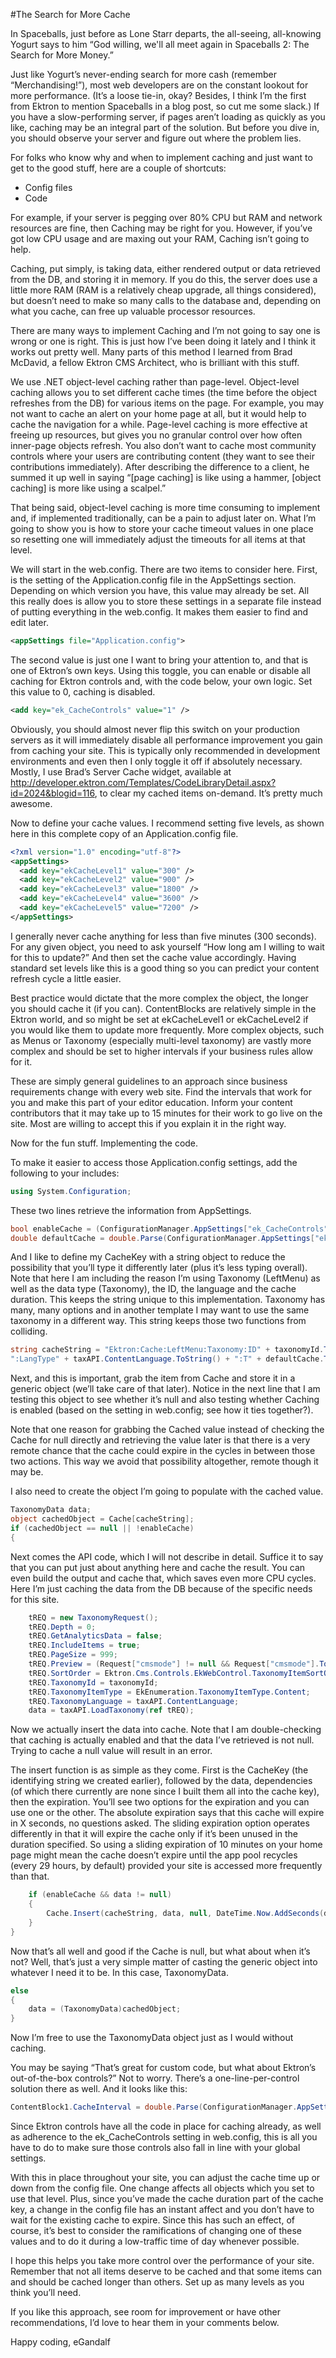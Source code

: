 #The Search for More Cache

In Spaceballs, just before as Lone Starr departs, the all-seeing, all-knowing Yogurt says to him “God willing, we'll all meet again in Spaceballs 2: The Search for More Money.”

Just like Yogurt’s never-ending search for more cash (remember “Merchandising!”), most web developers are on the constant lookout for more performance. (It’s a loose tie-in, okay? Besides, I think I’m the first from Ektron to mention Spaceballs in a blog post, so cut me some slack.) If you have a slow-performing server, if pages aren’t loading as quickly as you like, caching may be an integral part of the solution. But before you dive in, you should observe your server and figure out where the problem lies.

For folks who know why and when to implement caching and just want to get to the good stuff, here are a couple of shortcuts:
* Config files
* Code

For example, if your server is pegging over 80% CPU but RAM and network resources are fine, then Caching may be right for you. However, if you’ve got low CPU usage and are maxing out your RAM, Caching isn’t going to help.

Caching, put simply, is taking data, either rendered output or data retrieved from the DB, and storing it in memory. If you do this, the server does use a little more RAM (RAM is a relatively cheap upgrade, all things considered), but doesn’t need to make so many calls to the database  and, depending on what you cache, can free up valuable processor resources.

There are many ways to implement Caching and I’m not going to say one is wrong or one is right. This is just how I’ve been doing it lately and I think it works out pretty well. Many parts of this method I learned from Brad McDavid, a fellow Ektron CMS Architect, who is brilliant with this stuff.

We use .NET object-level caching rather than page-level. Object-level caching allows you to set different cache times (the time before the object refreshes from the DB) for various items on the page. For example, you may not want to cache an alert on your home page at all, but it would help to cache the navigation for a while. Page-level caching is more effective at freeing up resources, but gives you no granular control over how often inner-page objects refresh. You also don’t want to cache most community controls where your users are contributing content (they want to see their contributions immediately). After describing the difference to a client, he summed it up well in saying “[page caching] is like using a hammer, [object caching] is more like using a scalpel.”

That being said, object-level caching is more time consuming to implement and, if implemented traditionally, can be a pain to adjust later on. What I’m going to show you is how to store your cache timeout values in one place so resetting one will immediately adjust the timeouts for all items at that level.

We will start in the web.config. There are two items to consider here. First, is the setting of the Application.config file in the AppSettings section. Depending on which version you have, this value may already be set. All this really does is allow you to store these settings in a separate file instead of putting everything in the web.config. It makes them easier to find and edit later.

```xml
<appSettings file="Application.config">
```

The second value is just one I want to bring your attention to, and that is one of Ektron’s own keys. Using this toggle, you can enable or disable all caching for Ektron controls and, with the code below, your own logic. Set this value to 0, caching is disabled.

```xml
<add key="ek_CacheControls" value="1" />
```

Obviously, you should almost never flip this switch on your production servers as it will immediately disable all performance improvement you gain from caching your site. This is typically only recommended in development environments and even then I only toggle it off if absolutely necessary. Mostly, I use Brad’s Server Cache widget, available at http://developer.ektron.com/Templates/CodeLibraryDetail.aspx?id=2024&blogid=116, to clear my cached items on-demand. It’s pretty much awesome.

Now to define your cache values. I recommend setting five levels, as shown here in this complete copy of an Application.config file.

```xml
<?xml version="1.0" encoding="utf-8"?>
<appSettings>
  <add key="ekCacheLevel1" value="300" />
  <add key="ekCacheLevel2" value="900" />
  <add key="ekCacheLevel3" value="1800" />
  <add key="ekCacheLevel4" value="3600" />
  <add key="ekCacheLevel5" value="7200" />
</appSettings>
```

I generally never cache anything for less than five minutes (300 seconds). For any given object, you need to ask yourself “How long am I willing to wait for this to update?” And then set the cache value accordingly. Having standard set levels like this is a good thing so you can predict your content refresh cycle a little easier.

Best practice would dictate that the more complex the object, the longer you should cache it (if you can). ContentBlocks are relatively simple in the Ektron world, and so might be set at ekCacheLevel1 or ekCacheLevel2 if you would like them to update more frequently. More complex objects, such as Menus or Taxonomy (especially multi-level taxonomy) are vastly more complex and should be set to higher intervals if your business rules allow for it.

These are simply general guidelines to an approach since business requirements change with every web site. Find the intervals that work for you and make this part of your editor education. Inform your content contributors that it may take up to 15 minutes for their work to go live on the site. Most are willing to accept this if you explain it in the right way.

Now for the fun stuff. Implementing the code.

To make it easier to access those Application.config settings, add the following to your includes:

```c#
using System.Configuration;
```

These two lines retrieve the information from AppSettings.

```c#
bool enableCache = (ConfigurationManager.AppSettings["ek_CacheControls"] == "1");
double defaultCache = double.Parse(ConfigurationManager.AppSettings["ekCacheLevel4"]);
```

And I like to define my CacheKey with a string object to reduce the possibility that you’ll type it differently later (plus it’s less typing overall). Note that here I am including the reason I’m using Taxonomy (LeftMenu) as well as the data type (Taxonomy), the ID, the language and the cache duration. This keeps the string unique to this implementation. Taxonomy has many, many options and in another template I may want to use the same taxonomy in a different way. This string keeps those two functions from colliding.

```c#
string cacheString = "Ektron:Cache:LeftMenu:Taxonomy:ID" + taxonomyId.ToString() + 
":LangType" + taxAPI.ContentLanguage.ToString() + ":T" + defaultCache.ToString();
```

Next, and this is important, grab the item from Cache and store it in a generic object (we’ll take care of that later). Notice in the next line that I am testing this object to see whether it’s null and also testing whether Caching is enabled (based on the setting in web.config; see how it ties together?).

Note that one reason for grabbing the Cached value instead of checking the Cache for null directly and retrieving the value later is that there is a very remote chance that the cache could expire in the cycles in between those two actions. This way we avoid that possibility altogether, remote though it may be.

I also need to create the object I’m going to populate with the cached value.

```c#
TaxonomyData data;
object cachedObject = Cache[cacheString];
if (cachedObject == null || !enableCache)
{
```

Next comes the API code, which I will not describe in detail. Suffice it to say that you can put just about anything here and cache the result. You can even build the output and cache that, which saves even more CPU cycles. Here I’m just caching the data from the DB because of the specific needs for this site.

```c#
	tREQ = new TaxonomyRequest();
	tREQ.Depth = 0;
	tREQ.GetAnalyticsData = false;
	tREQ.IncludeItems = true;
	tREQ.PageSize = 999;
	tREQ.Preview = (Request["cmsmode"] != null && Request["cmsmode"].ToLower() == "preview");
	tREQ.SortOrder = Ektron.Cms.Controls.EkWebControl.TaxonomyItemSortOrder.taxonomy_item_display_order.ToString();
	tREQ.TaxonomyId = taxonomyId;
	tREQ.TaxonomyItemType = EkEnumeration.TaxonomyItemType.Content;
	tREQ.TaxonomyLanguage = taxAPI.ContentLanguage;
	data = taxAPI.LoadTaxonomy(ref tREQ);
```

Now we actually insert the data into cache. Note that I am double-checking that caching is actually enabled and that the data I’ve retrieved is not null. Trying to cache a null value will result in an error.

The insert function is as simple as they come. First is the CacheKey (the identifying string we created earlier), followed by the data, dependencies (of which there currently are none since I built them all into the cache key), then the expiration. You’ll see two options for the expiration and you can use one or the other. The absolute expiration says that this cache will expire in X seconds, no questions asked. The sliding expiration option operates differently in that it will expire the cache only if it’s been unused in the duration specified. So using a sliding expiration of 10 minutes on your home page might mean the cache doesn’t expire until the app pool recycles (every 29 hours, by default) provided your site is accessed more frequently than that.

```c#
	if (enableCache && data != null)
	{
		Cache.Insert(cacheString, data, null, DateTime.Now.AddSeconds(defaultCache), System.Web.Caching.Cache.NoSlidingExpiration);
	}
}
```

Now that’s all well and good if the Cache is null, but what about when it’s not? Well, that’s just a very simple matter of casting the generic object into whatever I need it to be. In this case, TaxonomyData.

```c#
else
{
	data = (TaxonomyData)cachedObject;
}
```

Now I’m free to use the TaxonomyData object just as I would without caching.

You may be saying “That’s great for custom code, but what about Ektron’s out-of-the-box controls?” Not to worry. There’s a one-line-per-control solution there as well. And it looks like this:

```c#
ContentBlock1.CacheInterval = double.Parse(ConfigurationManager.AppSettings[“ekCacheLevel2”]);
```

Since Ektron controls have all the code in place for caching already, as well as adherence to the ek_CacheControls setting in web.config, this is all you have to do to make sure those controls also fall in line with your global settings.

With this in place throughout your site, you can adjust the cache time up or down from the config file. One change affects all objects which you set to use that level. Plus, since you’ve made the cache duration part of the cache key, a change in the config file has an instant affect and you don’t have to wait for the existing cache to expire. Since this has such an effect, of course, it’s best to consider the ramifications of changing one of these values and to do it during a low-traffic time of day whenever possible.

I hope this helps you take more control over the performance of your site. Remember that not all items deserve to be cached and that some items can and should be cached longer than others. Set up as many levels as you think you’ll need.

If you like this approach, see room for improvement or have other recommendations, I’d love to hear them in your comments below.

Happy coding,
eGandalf
